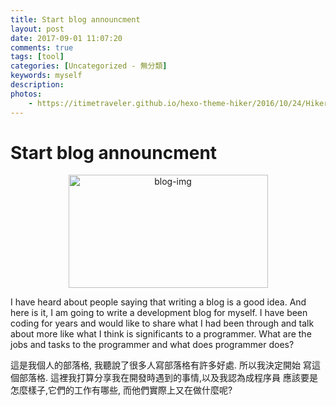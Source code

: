 ```yaml
---
title: Start blog announcment
layout: post
date: 2017-09-01 11:07:20
comments: true
tags: [tool]
categories: [Uncategorized - 無分類]
keywords: myself
description: 
photos:
	- https://itimetraveler.github.io/hexo-theme-hiker/2016/10/24/Hiker%E4%B8%BB%E9%A2%98%E9%A2%84%E8%A7%88/homepage-index.png
---
```


# Start blog announcment

<p align="center">
  <img alt="blog-img" src="../images/blog_pic.png" width="319" height="181" style="margin: auto position: absolute" />
</p>

I have heard about people saying that writing a blog is a good idea. And 
here is it, I am going to write a development blog for myself. I have been 
coding for years and would like to share what I had been through and talk 
about more like what I think is significants to a programmer. What are the 
jobs and tasks to the programmer and what does programmer does?

這是我個人的部落格, 我聽說了很多人寫部落格有許多好處. 所以我決定開始
寫這個部落格. 這裡我打算分享我在開發時遇到的事情,以及我認為成程序員
應該要是怎麼樣子,它們的工作有哪些, 而他們實際上又在做什麼呢?
